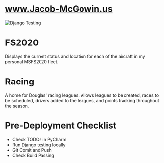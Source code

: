 
# www.Jacob-McGowin.us

![Django Testing](https://github.com/bamaham93/FS2020/actions/workflows/django.yml/badge.svg)

# FS2020

Displays the current status and location for each of the aircraft in my personal MSFS2020 fleet.

# Racing

A home for Douglas' racing leagues. Allows leagues to be created, races to be
scheduled, drivers added to the leagues, and points tracking throughout the
season.

# Pre-Deployment Checklist

* Check TODOs in PyCharm
* Run Django testing locally
* Git Comit and Push
* Check Build Passing

